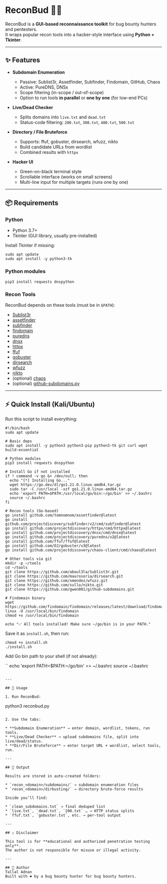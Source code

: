 # ReconBud 🕵️‍♂️

ReconBud is a **GUI-based reconnaissance toolkit** for bug bounty hunters and pentesters.  
It wraps popular recon tools into a hacker-style interface using **Python + Tkinter**.

---

## ✨ Features

- **Subdomain Enumeration**
  - Passive: Sublist3r, Assetfinder, Subfinder, Findomain, GitHub, Chaos
  - Active: PureDNS, DNSx
  - Scope filtering (in-scope / out-of-scope)
  - Option to run tools **in parallel** or **one by one** (for low-end PCs)

- **Live/Dead Checker**
  - Splits domains into `live.txt` and `dead.txt`
  - Status-code filtering: `200.txt`, `300.txt`, `400.txt`, `500.txt`

- **Directory / File Bruteforce**
  - Supports: ffuf, gobuster, dirsearch, wfuzz, nikto
  - Build candidate URLs from wordlist
  - Combined results with `httpx`

- **Hacker UI**
  - Green-on-black terminal style
  - Scrollable interface (works on small screens)
  - Multi-line input for multiple targets (runs one by one)

---

## 📦 Requirements

### Python
- Python 3.7+
- Tkinter (GUI library, usually pre-installed)

Install Tkinter if missing:
```
sudo apt update
sudo apt install -y python3-tk
````

### Python modules

```
pip3 install requests dnspython
```

### Recon Tools

ReconBud depends on these tools (must be in `$PATH`):

* [Sublist3r](https://github.com/aboul3la/Sublist3r)
* [assetfinder](https://github.com/tomnomnom/assetfinder)
* [subfinder](https://github.com/projectdiscovery/subfinder)
* [findomain](https://github.com/findomain/findomain)
* [puredns](https://github.com/d3mondev/puredns)
* [dnsx](https://github.com/projectdiscovery/dnsx)
* [httpx](https://github.com/projectdiscovery/httpx)
* [ffuf](https://github.com/ffuf/ffuf)
* [gobuster](https://github.com/OJ/gobuster)
* [dirsearch](https://github.com/maurosoria/dirsearch)
* [wfuzz](https://github.com/xmendez/wfuzz)
* [nikto](https://github.com/sullo/nikto)
* (optional) [chaos](https://github.com/projectdiscovery/chaos-client)
* (optional) [github-subdomains.py](https://github.com/gwen001/github-subdomains)

---

## ⚡ Quick Install (Kali/Ubuntu)

Run this script to install everything:

```
#!/bin/bash
sudo apt update

# Basic deps
sudo apt install -y python3 python3-pip python3-tk git curl wget build-essential

# Python modules
pip3 install requests dnspython

# Install Go if not installed
if ! command -v go &> /dev/null; then
  echo "[*] Installing Go..."
  wget https://go.dev/dl/go1.21.0.linux-amd64.tar.gz
  sudo tar -C /usr/local -xzf go1.21.0.linux-amd64.tar.gz
  echo 'export PATH=$PATH:/usr/local/go/bin:~/go/bin' >> ~/.bashrc
  source ~/.bashrc
fi

# Recon tools (Go-based)
go install github.com/tomnomnom/assetfinder@latest
go install github.com/projectdiscovery/subfinder/v2/cmd/subfinder@latest
go install github.com/projectdiscovery/httpx/cmd/httpx@latest
go install github.com/projectdiscovery/dnsx/cmd/dnsx@latest
go install github.com/projectdiscovery/puredns/v2@latest
go install github.com/ffuf/ffuf@latest
go install github.com/OJ/gobuster/v3@latest
go install github.com/projectdiscovery/chaos-client/cmd/chaos@latest

# Other tools via git
mkdir -p ~/tools
cd ~/tools
git clone https://github.com/aboul3la/Sublist3r.git
git clone https://github.com/maurosoria/dirsearch.git
git clone https://github.com/xmendez/wfuzz.git
git clone https://github.com/sullo/nikto.git
git clone https://github.com/gwen001/github-subdomains.git

# Findomain binary
wget https://github.com/findomain/findomain/releases/latest/download/findomain-linux -O /usr/local/bin/findomain
chmod +x /usr/local/bin/findomain

echo "✅ All tools installed! Make sure ~/go/bin is in your PATH."
```

Save it as `install.sh`, then run:

```
chmod +x install.sh
./install.sh
```

Add Go bin path to your shell (if not already):

``
echo 'export PATH=$PATH:~/go/bin' >> ~/.bashrc
source ~/.bashrc
```

---

## 🚀 Usage

1. Run ReconBud:

   ```
   python3 reconbud.py
   ```

2. Use the tabs:

   * **Subdomain Enumeration** → enter domain, wordlist, tokens, run tools.
   * **Live/Dead Checker** → upload subdomains file, split into live/dead/status.
   * **Dir/File Bruteforce** → enter target URL + wordlist, select tools, run.

---

## 📂 Output

Results are stored in auto-created folders:

* `recon_<domain>/subdomains/` → subdomain enumeration files
* `recon_<domain>/dirbusting/` → directory brute-force results

Inside you’ll find:

* `clean_subdomains.txt` → final deduped list
* `live.txt`, `dead.txt`, `200.txt` … → HTTP status splits
* `ffuf.txt`, `gobuster.txt`, etc. → per-tool output

---

## ⚠️ Disclaimer

This tool is for **educational and authorized penetration testing only**.
The author is not responsible for misuse or illegal activity.

---

## 🐉 Author
Tallal Adnan
Built with ❤️ by a bug bounty hunter for bug bounty hunters.
